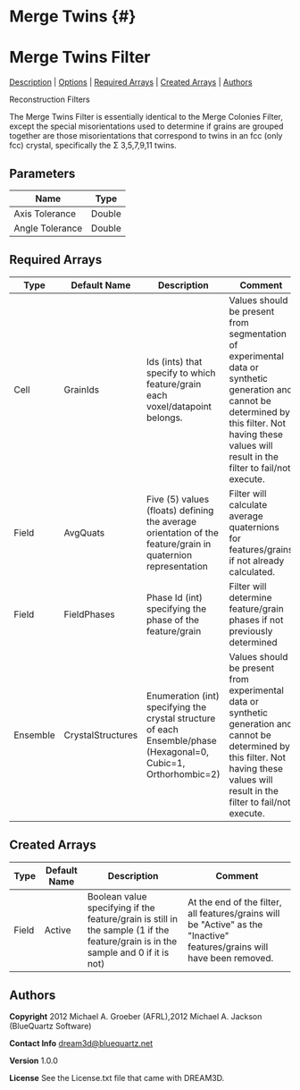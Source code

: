 Merge Twins {#}
======
<h1 class="pHeading1">Merge Twins Filter</h1>
<p class="pCellBody">
<a href="../ReconstructionFilters/MergeTwins.html#wp2">Description</a> | <a href="../ReconstructionFilters/MergeTwins.html#wp3">Options</a> | <a href="../ReconstructionFilters/MergeTwins.html#wp4">Required Arrays</a> | <a href="../ReconstructionFilters/MergeTwins.html#wp5">Created Arrays</a> | <a href="../ReconstructionFilters/MergeTwins.html#wp1">Authors</a> 

Reconstruction Filters


The Merge Twins Filter is essentially identical to the Merge Colonies Filter, except the special misorientations used to determine if grains are grouped together are those misorientations that correspond to twins in an fcc (only fcc) crystal, specifically the Σ 3,5,7,9,11 twins.


## Parameters ## 

| Name | Type |
|------|------|
| Axis Tolerance | Double |
| Angle Tolerance | Double |

## Required Arrays ##

| Type | Default Name | Description | Comment |
|------|--------------|-------------|---------|
| Cell | GrainIds | Ids (ints) that specify to which feature/grain each voxel/datapoint belongs. | Values should be present from segmentation of experimental data or synthetic generation and cannot be determined by this filter. Not having these values will result in the filter to fail/not execute. |
| Field | AvgQuats | Five (5) values (floats) defining the average orientation of the feature/grain in quaternion representation | Filter will calculate average quaternions for features/grains if not already calculated. |
| Field | FieldPhases | Phase Id (int) specifying the phase of the feature/grain | Filter will determine feature/grain phases if not previously determined |
| Ensemble | CrystalStructures | Enumeration (int) specifying the crystal structure of each Ensemble/phase (Hexagonal=0, Cubic=1, Orthorhombic=2) | Values should be present from experimental data or synthetic generation and cannot be determined by this filter. Not having these values will result in the filter to fail/not execute. |

## Created Arrays ##

| Type | Default Name | Description | Comment |
|------|--------------|-------------|---------|
| Field | Active | Boolean value specifying if the feature/grain is still in the sample (1 if the feature/grain is in the sample and 0 if it is not) | At the end of the filter, all features/grains will be "Active" as the "Inactive" features/grains will have been removed.  |

## Authors ##

**Copyright** 2012 Michael A. Groeber (AFRL),2012 Michael A. Jackson (BlueQuartz Software)

**Contact Info** dream3d@bluequartz.net

**Version** 1.0.0

**License**  See the License.txt file that came with DREAM3D.



